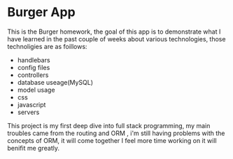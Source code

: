 # Burger App

This is the Burger homework, the goal of this app is to demonstrate 
what I have learned in the past couple of weeks about various technologies,
those technoligies are as foillows:

* handlebars 
* config files
* controllers
* database useage(MySQL)
* model usage
* css
* javascript
* servers

This project is my first deep dive into full stack programming, my main troubles 
came from the routing and ORM ,  i'm still having problems with the concepts of ORM, it 
will come together I feel more time working on it will benifit me greatly.